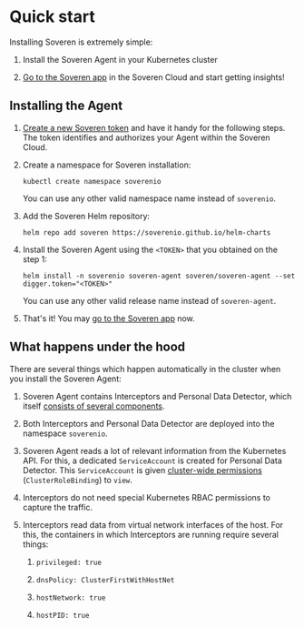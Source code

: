 # Quick start

Installing Soveren is extremely simple:

1. Install the Soveren Agent in your Kubernetes cluster

2. [Go to the Soveren app](https://app.soveren.io/) in the Soveren Cloud and start getting insights!


## Installing the Agent

1. [Create a new Soveren token](../../administration/managing-agents#create-an-agent) and have it handy for the following steps. The token identifies and authorizes your Agent within the Soveren Cloud.
 

2. Create a namespace for Soveren installation:
    ```shell
    kubectl create namespace soverenio
    ```
   You can use any other valid namespace name instead of `soverenio`.


4. Add the Soveren Helm repository:
    ```shell
    helm repo add soveren https://soverenio.github.io/helm-charts
    ```

5. Install the Soveren Agent using the `<TOKEN>` that you obtained on the step 1:
    ```shell
    helm install -n soverenio soveren-agent soveren/soveren-agent --set digger.token="<TOKEN>"
    ```
   You can use any other valid release name instead of `soveren-agent`.


7. That's it! You may [go to the Soveren app](https://app.soveren.io/) now.

## What happens under the hood

There are several things which happen automatically in the cluster when you install the Soveren Agent:

1. Soveren Agent contains Interceptors and Personal Data Detector, which itself [consists of several components](../../#soveren-agent).


2. Both Interceptors and Personal Data Detector are deployed into the namespace `soverenio`. 


3. Soveren Agent reads a lot of relevant information from the Kubernetes API. For this, a dedicated `ServiceAccount` is created for Personal Data Detector. This `ServiceAccount` is given [cluster-wide permissions](https://github.com/soverenio/helm-charts/blob/master/charts/soveren-agent/templates/digger-rbac.yaml) (`ClusterRoleBinding`) to `view`.


4. Interceptors do not need special Kubernetes RBAC permissions to capture the traffic.

5. Interceptors read data from virtual network interfaces of the host. For this, the containers in which Interceptors are running require several things:

    1. `privileged: true`

    2. `dnsPolicy: ClusterFirstWithHostNet`

    3. `hostNetwork: true`

    4. `hostPID: true`
